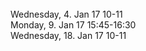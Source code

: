 



 <br />
Wednesday, 4. Jan 17 10-11
<br />
Monday, 9. Jan 17 15:45-16:30
<br />
Wednesday, 18. Jan 17 10-11
<br />
